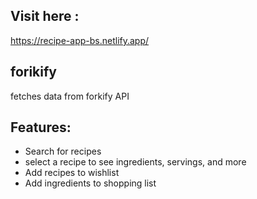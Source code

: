 ## Visit here : 
https://recipe-app-bs.netlify.app/

## forikify
fetches data from forkify API

## Features:
* Search for recipes
* select a recipe to see ingredients, servings, and more
* Add recipes to wishlist
* Add ingredients to shopping list
